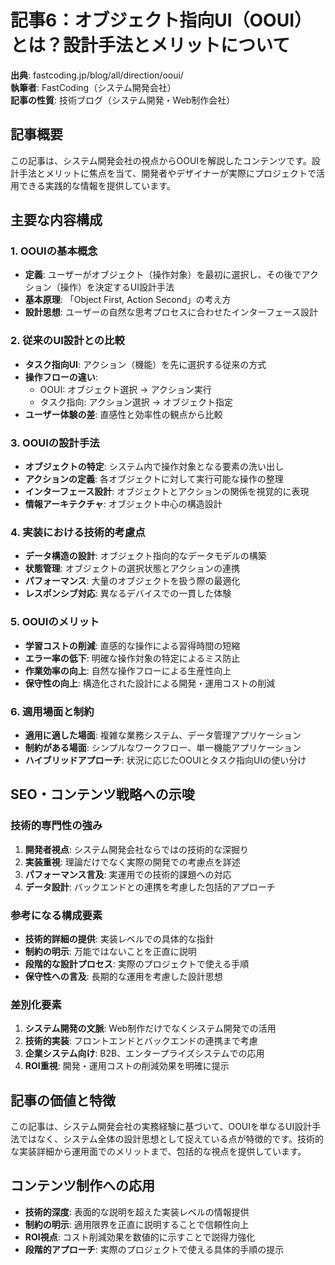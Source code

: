 # 記事6：オブジェクト指向UI（OOUI）とは？設計手法とメリットについて

**出典**: fastcoding.jp/blog/all/direction/ooui/  
**執筆者**: FastCoding（システム開発会社）  
**記事の性質**: 技術ブログ（システム開発・Web制作会社）

## 記事概要
この記事は、システム開発会社の視点からOOUIを解説したコンテンツです。設計手法とメリットに焦点を当て、開発者やデザイナーが実際にプロジェクトで活用できる実践的な情報を提供しています。

## 主要な内容構成

### 1. OOUIの基本概念
- **定義**: ユーザーがオブジェクト（操作対象）を最初に選択し、その後でアクション（操作）を決定するUI設計手法
- **基本原理**: 「Object First, Action Second」の考え方
- **設計思想**: ユーザーの自然な思考プロセスに合わせたインターフェース設計

### 2. 従来のUI設計との比較
- **タスク指向UI**: アクション（機能）を先に選択する従来の方式
- **操作フローの違い**:
  - OOUI: オブジェクト選択 → アクション実行
  - タスク指向: アクション選択 → オブジェクト指定
- **ユーザー体験の差**: 直感性と効率性の観点から比較

### 3. OOUIの設計手法
- **オブジェクトの特定**: システム内で操作対象となる要素の洗い出し
- **アクションの定義**: 各オブジェクトに対して実行可能な操作の整理
- **インターフェース設計**: オブジェクトとアクションの関係を視覚的に表現
- **情報アーキテクチャ**: オブジェクト中心の構造設計

### 4. 実装における技術的考慮点
- **データ構造の設計**: オブジェクト指向的なデータモデルの構築
- **状態管理**: オブジェクトの選択状態とアクションの連携
- **パフォーマンス**: 大量のオブジェクトを扱う際の最適化
- **レスポンシブ対応**: 異なるデバイスでの一貫した体験

### 5. OOUIのメリット
- **学習コストの削減**: 直感的な操作による習得時間の短縮
- **エラー率の低下**: 明確な操作対象の特定によるミス防止
- **作業効率の向上**: 自然な操作フローによる生産性向上
- **保守性の向上**: 構造化された設計による開発・運用コストの削減

### 6. 適用場面と制約
- **適用に適した場面**: 複雑な業務システム、データ管理アプリケーション
- **制約がある場面**: シンプルなワークフロー、単一機能アプリケーション
- **ハイブリッドアプローチ**: 状況に応じたOOUIとタスク指向UIの使い分け

## SEO・コンテンツ戦略への示唆

### 技術的専門性の強み
1. **開発者視点**: システム開発会社ならではの技術的な深掘り
2. **実装重視**: 理論だけでなく実際の開発での考慮点を詳述
3. **パフォーマンス言及**: 実運用での技術的課題への対応
4. **データ設計**: バックエンドとの連携を考慮した包括的アプローチ

### 参考になる構成要素
- **技術的詳細の提供**: 実装レベルでの具体的な指針
- **制約の明示**: 万能ではないことを正直に説明
- **段階的な設計プロセス**: 実際のプロジェクトで使える手順
- **保守性への言及**: 長期的な運用を考慮した設計思想

### 差別化要素
1. **システム開発の文脈**: Web制作だけでなくシステム開発での活用
2. **技術的実装**: フロントエンドとバックエンドの連携まで考慮
3. **企業システム向け**: B2B、エンタープライズシステムでの応用
4. **ROI重視**: 開発・運用コストの削減効果を明確に提示

## 記事の価値と特徴
この記事は、システム開発会社の実務経験に基づいて、OOUIを単なるUI設計手法ではなく、システム全体の設計思想として捉えている点が特徴的です。技術的な実装詳細から運用面でのメリットまで、包括的な視点を提供しています。

## コンテンツ制作への応用
- **技術的深度**: 表面的な説明を超えた実装レベルの情報提供
- **制約の明示**: 適用限界を正直に説明することで信頼性向上
- **ROI視点**: コスト削減効果を数値的に示すことで説得力強化
- **段階的アプローチ**: 実際のプロジェクトで使える具体的手順の提示 